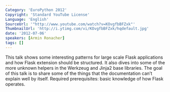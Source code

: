 ```yaml
---
Category: 'EuroPython 2012'
Copyright: 'Standard YouTube License'
Language: 'English'
SourceUrl: '"http://www.youtube.com/watch?v=KOvgfbBFZxk"'
ThumbnailUrl: 'http://i.ytimg.com/vi/KOvgfbBFZxk/hqdefault.jpg'
date: '2012-07-06'
speakers: [Armin Ronacher]
tags: []
---
```

This talk shows some interesting patterns for large scale Flask applications
and how Flask extension should be structured. It also dives into some of the
more unknown helpers in the Werkzeug and Jinja2 base libraries. The goal of
this talk is to share some of the things that the documentation can’t explain
well by itself. Required prerequisites: basic knowledge of how Flask operates.

